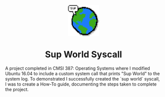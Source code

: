 <p align="center">
    <img src="https://github.com/mmagallanes/sup_world_syscall/blob/master/supworld8bit.png" width="100" height="100">
</p>

<h1 align="center">Sup World Syscall</h1>

<p>A project completed in CMSI 387: Operating Systems where I modified Ubuntu 16.04 to include a custom system call that prints "Sup World" to the system log. To demonstrated I successfully created the `sup world` syscall, I was to create a How-To guide, documenting the steps taken to complete the project.</p>
